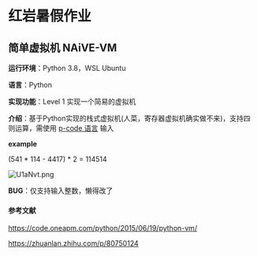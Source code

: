 # 红岩暑假作业

## 简单虚拟机 NAiVE-VM

**运行环境**：Python 3.8，WSL Ubuntu

**语言**：Python

**实现功能**：Level 1 实现一个简易的虚拟机

**介绍**：基于Python实现的栈式虚拟机(人菜，寄存器虚拟机确实做不来)，支持四则运算，需使用 [p-code 语言](https://en.wikipedia.org/wiki/P-code_machine) 输入

**example**

(541 * 114 - 4417) * 2 = 114514

![U1aNvt.png](https://s1.ax1x.com/2020/07/12/U1aNvt.png)

**BUG**：仅支持输入整数，懒得改了

#### 参考文献

https://code.oneapm.com/python/2015/06/19/python-vm/

https://zhuanlan.zhihu.com/p/80750124

